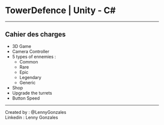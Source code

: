 # TowerDefence | Unity - C#
---

## Cahier des charges

- 3D Game
- Camera Controller
- 5 types of ennemies :
  - Common
  - Rare
  - Epic
  - Legendary
  - Generic
- Shop
- Upgrade the turrets
- Button Speed

---
Created by : @LennyGonzales
<br />
Linkedin : Lenny Gonzales
